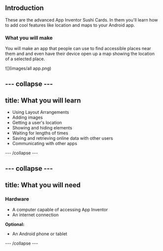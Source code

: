 ## Introduction

These are the advanced App Inventor Sushi Cards. In them you'll learn how to add cool features like location and maps to your Android app.

### What you will make

You will make an app that people can use to find accessible places near them and and even have their device open up a map showing the location of a selected place.
 
![](images/all app.png)

--- collapse ---
---
title: What you will learn
---

+ Using Layout Arrangements
+ Adding images
+ Getting a user's location
+ Showing and hiding elements
+ Waiting for lengths of times
+ Saving and retrieving online data with other users
+ Communicating with other apps

--- /collapse ---

--- collapse ---
---
title: What you will need
---

### Hardware

+ A computer capable of accessing App Inventor
+ An internet connection

**Optional:**

+ An Android phone or tablet

--- /collapse ---